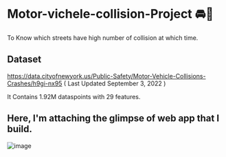 # Motor-vichele-collision-Project 🚘🚨
To Know which streets have high number of collision at which time.


## Dataset
https://data.cityofnewyork.us/Public-Safety/Motor-Vehicle-Collisions-Crashes/h9gi-nx95 ( Last Updated September 3, 2022 )

It Contains 1.92M dataspoints with 29 features. 

## Here, I'm attaching the glimpse of web app that I build.
![image](https://user-images.githubusercontent.com/84230574/188484242-46c57049-f24a-4fb6-8c7b-7af67ef47e38.png)
